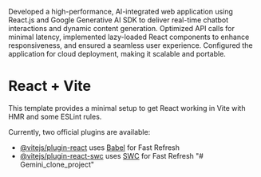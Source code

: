 Developed a high-performance, AI-integrated web application using React.js and Google Generative AI SDK to deliver real-time chatbot interactions and dynamic content generation. Optimized API calls for minimal latency, implemented lazy-loaded React components to enhance responsiveness, and ensured a seamless user experience. Configured the application for cloud deployment, making it scalable and portable.





# React + Vite

This template provides a minimal setup to get React working in Vite with HMR and some ESLint rules.

Currently, two official plugins are available:

- [@vitejs/plugin-react](https://github.com/vitejs/vite-plugin-react/blob/main/packages/plugin-react/README.md) uses [Babel](https://babeljs.io/) for Fast Refresh
- [@vitejs/plugin-react-swc](https://github.com/vitejs/vite-plugin-react-swc) uses [SWC](https://swc.rs/) for Fast Refresh
"# Gemini_clone_project" 
